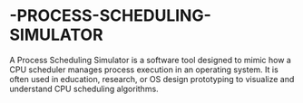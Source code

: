 # -PROCESS-SCHEDULING-SIMULATOR
A Process Scheduling Simulator is a software tool designed to mimic how a CPU scheduler manages process execution in an operating system. It is often used in education, research, or OS design prototyping to visualize and understand CPU scheduling algorithms.
